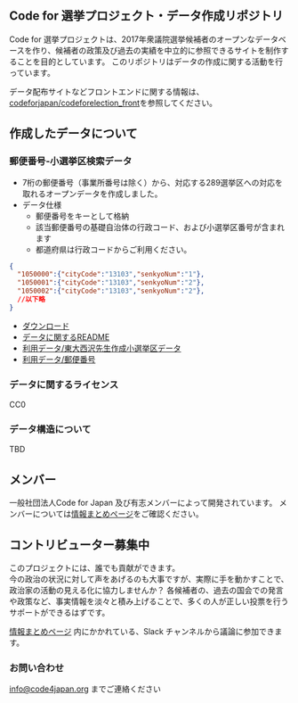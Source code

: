 ## Code for 選挙プロジェクト・データ作成リポジトリ

Code for 選挙プロジェクトは、2017年衆議院選挙候補者のオープンなデータベースを作り、候補者の政策及び過去の実績を中立的に参照できるサイトを制作することを目的としています。
このリポジトリはデータの作成に関する活動を行っています。

データ配布サイトなどフロントエンドに関する情報は、[codeforjapan/codeforelection_front](https://github.com/codeforjapan/codeforelection_front)を参照してください。

## 作成したデータについて

### 郵便番号-小選挙区検索データ
- 7桁の郵便番号（事業所番号は除く）から、対応する289選挙区への対応を取れるオープンデータを作成しました。
- データ仕様
  - 郵便番号をキーとして格納
  - 該当郵便番号の基礎自治体の行政コード、および小選挙区番号が含まれます
  - 都道府県は行政コードからご利用ください。

```json
{
  "1050000":{"cityCode":"13103","senkyoNum":"1"},
  "1050001":{"cityCode":"13103","senkyoNum":"2"},
  "1050002":{"cityCode":"13103","senkyoNum":"2"},
  //以下略
}

```

- [ダウンロード](https://github.com/codeforjapan/codeforelection/blob/master/data/json/postal2senkyoku.json)
- [データに関するREADME](https://github.com/codeforjapan/codeforelection/blob/master/data/README.md)
- [利用データ/東大西沢先生作成小選挙区データ](http://www.csis.u-tokyo.ac.jp/~nishizawa/senkyoku/)
- [利用データ/郵便番号](http://www.post.japanpost.jp/zipcode/download.html)

### データに関するライセンス
CC0

### データ構造について
TBD

## メンバー

一般社団法人Code for Japan 及び有志メンバーによって開発されています。
メンバーについては[情報まとめページ](https://hackmd.io/s/rkXhmQjjW)をご確認ください。

## コントリビューター募集中

このプロジェクトには、誰でも貢献ができます。  
今の政治の状況に対して声をあげるのも大事ですが、実際に手を動かすことで、政治家の活動の見える化に協力しませんか？
各候補者の、過去の国会での発言や政策など、事実情報を淡々と積み上げることで、多くの人が正しい投票を行うサポートができるはずです。

[情報まとめページ](https://hackmd.io/s/rkXhmQjjW) 内にかかれている、Slack チャンネルから議論に参加できます。

### お問い合わせ

info@code4japan.org までご連絡ください